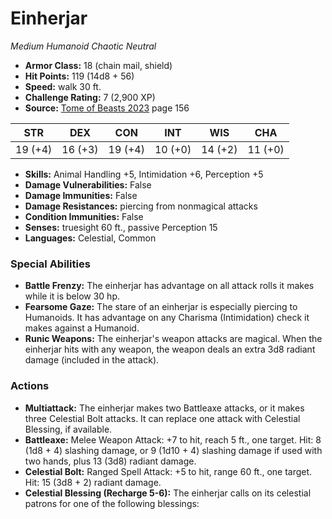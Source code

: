 # Einherjar

*Medium* *Humanoid* *Chaotic Neutral*

- **Armor Class:** 18 (chain mail, shield)
- **Hit Points:** 119 (14d8 + 56)
- **Speed:** walk 30 ft.
- **Challenge Rating:** 7 (2,900 XP)
- **Source:** [Tome of Beasts 2023](https://koboldpress.com/kpstore/product/tome-of-beasts-1-2023-edition/) page 156

| STR | DEX | CON | INT | WIS | CHA |
| --- | --- | --- | --- | --- | --- |
| 19 (+4) | 16 (+3) | 19 (+4) | 10 (+0) | 14 (+2) | 11 (+0) |

- **Skills:** Animal Handling +5, Intimidation +6, Perception +5
- **Damage Vulnerabilities:** False
- **Damage Immunities:** False
- **Damage Resistances:** piercing from nonmagical attacks
- **Condition Immunities:** False
- **Senses:** truesight 60 ft., passive Perception 15
- **Languages:** Celestial, Common

### Special Abilities

- **Battle Frenzy:** The einherjar has advantage on all attack rolls it makes while it is below 30 hp.
- **Fearsome Gaze:** The stare of an einherjar is especially piercing to Humanoids. It has advantage on any Charisma (Intimidation) check it makes against a Humanoid.
- **Runic Weapons:** The einherjar's weapon attacks are magical. When the einherjar hits with any weapon, the weapon deals an extra 3d8 radiant damage (included in the attack).

### Actions

- **Multiattack:** The einherjar makes two Battleaxe attacks, or it makes three Celestial Bolt attacks. It can replace one attack with Celestial Blessing, if available.
- **Battleaxe:** Melee Weapon Attack: +7 to hit, reach 5 ft., one target. Hit: 8 (1d8 + 4) slashing damage, or 9 (1d10 + 4) slashing damage if used with two hands, plus 13 (3d8) radiant damage.
- **Celestial Bolt:** Ranged Spell Attack: +5 to hit, range 60 ft., one target. Hit: 15 (3d8 + 2) radiant damage.
- **Celestial Blessing (Recharge 5-6):** The einherjar calls on its celestial patrons for one of the following blessings:
